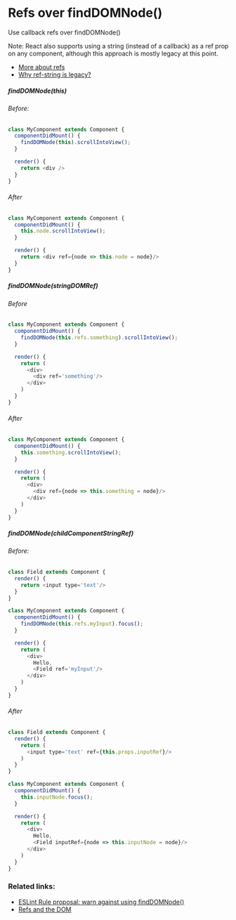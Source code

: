 # Refs over findDOMNode()
Use callback refs over findDOMNode()

Note:
React also supports using a string (instead of a callback) as a ref prop on any component, although this approach is mostly legacy at this point.
- [More about refs](https://reactjs.org/docs/refs-and-the-dom.html)
- [Why ref-string is legacy?](http://stackoverflow.com/questions/37468913/why-ref-string-is-legacy)

##### findDOMNode(this)

###### Before:
```javascript
class MyComponent extends Component {
  componentDidMount() {
    findDOMNode(this).scrollIntoView();
  }

  render() {
    return <div />
  }
}
```
###### After
```javascript
class MyComponent extends Component {
  componentDidMount() {
    this.node.scrollIntoView();
  }

  render() {
    return <div ref={node => this.node = node}/>
  }
}
```
##### findDOMNode(stringDOMRef)
###### Before
```javascript
class MyComponent extends Component {
  componentDidMount() {
    findDOMNode(this.refs.something).scrollIntoView();
  }

  render() {
    return (
      <div>
        <div ref='something'/>
      </div>
    )
  }
}
```
###### After
```javascript
class MyComponent extends Component {
  componentDidMount() {
    this.something.scrollIntoView();
  }

  render() {
    return (
      <div>
        <div ref={node => this.something = node}/>
      </div>
    )
  }
}
```
##### findDOMNode(childComponentStringRef)
###### Before:
```javascript
class Field extends Component {
  render() {
    return <input type='text'/>
  }
}

class MyComponent extends Component {
  componentDidMount() {
    findDOMNode(this.refs.myInput).focus();
  }

  render() {
    return (
      <div>
        Hello,
        <Field ref='myInput'/>
      </div>
    )
  }
}
```
###### After
```javascript
class Field extends Component {
  render() {
    return (
      <input type='text' ref={this.props.inputRef}/>
    )
  }
}

class MyComponent extends Component {
  componentDidMount() {
    this.inputNode.focus();
  }

  render() {
    return (
      <div>
        Hello,
        <Field inputRef={node => this.inputNode = node}/>
      </div>
    )
  }
}
```

### Related links:
- [ESLint Rule proposal: warn against using findDOMNode()](https://github.com/yannickcr/eslint-plugin-react/issues/678#issue-165177220)
- [Refs and the DOM](https://reactjs.org/docs/refs-and-the-dom.html)
